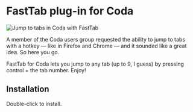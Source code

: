# FastTab plug-in for Coda

![Jump to tabs in Coda with FastTab][img]

A member of the Coda users group requested the ability to jump to tabs with a hotkey — like in Firefox and Chrome — and it sounded like a great idea. So here you go.

FastTab for Coda lets you jump to any tab (up to 9, I guess) by pressing control + the tab number. Enjoy!

## Installation

Double-click to install.

 [img]: http://justinhileman.info/fasttab-for-coda/jump-to-tabs-in-coda-with-fasttab.png